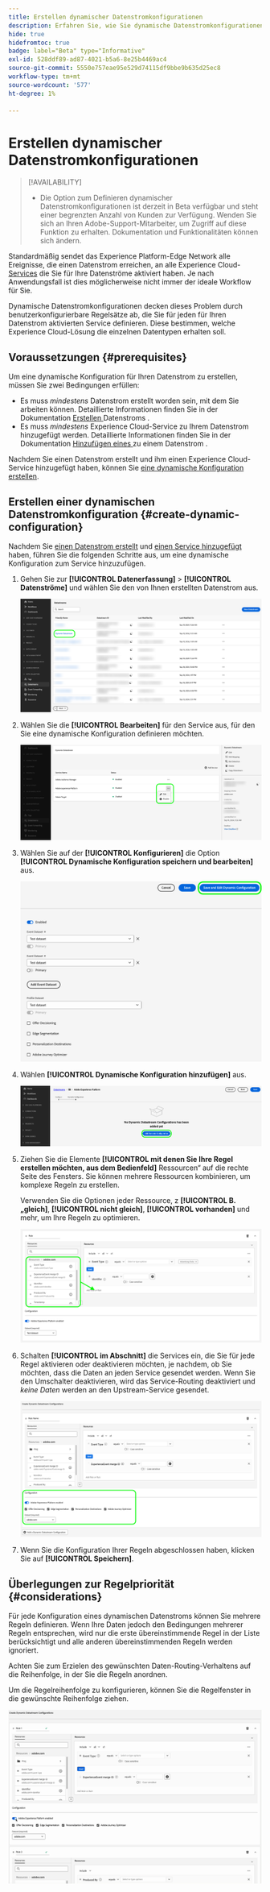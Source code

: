 ```yaml
---
title: Erstellen dynamischer Datenstromkonfigurationen
description: Erfahren Sie, wie Sie dynamische Datenstromkonfigurationen erstellen, um Ihre Daten auf der Grundlage von Regeln an verschiedene Experience Cloud-Services weiterzuleiten.
hide: true
hidefromtoc: true
badge: label="Beta" type="Informative"
exl-id: 528ddf89-ad87-4021-b5a6-8e25b4469ac4
source-git-commit: 5550e757eae95e529d74115df9bbe9b635d25ec8
workflow-type: tm+mt
source-wordcount: '577'
ht-degree: 1%

---
```


# Erstellen dynamischer Datenstromkonfigurationen

>[!AVAILABILITY]
>
>* Die Option zum Definieren dynamischer Datenstromkonfigurationen ist derzeit in Beta verfügbar und steht einer begrenzten Anzahl von Kunden zur Verfügung. Wenden Sie sich an Ihren Adobe-Support-Mitarbeiter, um Zugriff auf diese Funktion zu erhalten. Dokumentation und Funktionalitäten können sich ändern.

Standardmäßig sendet das Experience Platform-Edge Network alle Ereignisse, die einen Datenstrom erreichen, an alle Experience Cloud-[Services](configure.md#add-services) die Sie für Ihre Datenströme aktiviert haben. Je nach Anwendungsfall ist dies möglicherweise nicht immer der ideale Workflow für Sie.

Dynamische Datenstromkonfigurationen decken dieses Problem durch benutzerkonfigurierbare Regelsätze ab, die Sie für jeden für Ihren Datenstrom aktivierten Service definieren. Diese bestimmen, welche Experience Cloud-Lösung die einzelnen Datentypen erhalten soll.

## Voraussetzungen {#prerequisites}

Um eine dynamische Konfiguration für Ihren Datenstrom zu erstellen, müssen Sie zwei Bedingungen erfüllen:

* Es muss *mindestens* Datenstrom erstellt worden sein, mit dem Sie arbeiten können. Detaillierte Informationen finden Sie in der Dokumentation [ Erstellen ](configure.md) Datenstroms .
* Es muss *mindestens* Experience Cloud-Service zu Ihrem Datenstrom hinzugefügt werden. Detaillierte Informationen finden Sie in der Dokumentation [ Hinzufügen eines ](configure.md#add-services) zu einem Datenstrom .

Nachdem Sie einen Datenstrom erstellt und ihm einen Experience Cloud-Service hinzugefügt haben, können Sie [eine dynamische Konfiguration erstellen](#create-dynamic-configuration).

## Erstellen einer dynamischen Datenstromkonfiguration {#create-dynamic-configuration}

Nachdem Sie [einen Datenstrom erstellt](configure.md) und [einen Service hinzugefügt](configure.md#add-services) haben, führen Sie die folgenden Schritte aus, um eine dynamische Konfiguration zum Service hinzuzufügen.

1. Gehen Sie zur **[!UICONTROL Datenerfassung]** > **[!UICONTROL Datenströme]** und wählen Sie den von Ihnen erstellten Datenstrom aus.

   ![Bild der Benutzeroberfläche für Datenströme mit der Liste der Datenströme.](assets/configure-dynamic-datastream/select-datastream.png)

1. Wählen Sie die **[!UICONTROL Bearbeiten]** für den Service aus, für den Sie eine dynamische Konfiguration definieren möchten.

   ![Abbildung der Benutzeroberfläche für Datenströme mit den zu einem Datenstrom hinzugefügten Services.](assets/configure-dynamic-datastream/select-service.png)

1. Wählen Sie auf der **[!UICONTROL Konfigurieren]** die Option **[!UICONTROL Dynamische Konfiguration speichern und bearbeiten]** aus.

   ![Abbildung der Benutzeroberfläche für Datenströme mit der Seite zur Datenstromkonfiguration.](assets/configure-dynamic-datastream/save-and-edit.png)

1. Wählen **[!UICONTROL Dynamische Konfiguration hinzufügen]** aus.

   ![Abbildung der Benutzeroberfläche für Datenströme mit der dynamischen Konfiguration ohne Meldung „Regel hinzugefügt“.](assets/configure-dynamic-datastream/add-dynamic-config.png)

1. Ziehen Sie die Elemente **[!UICONTROL mit denen Sie Ihre Regel erstellen möchten, aus dem Bedienfeld]** Ressourcen“ auf die rechte Seite des Fensters. Sie können mehrere Ressourcen kombinieren, um komplexe Regeln zu erstellen.

   Verwenden Sie die Optionen jeder Ressource, z **[!UICONTROL B. „gleich]**, **[!UICONTROL nicht gleich]**, **[!UICONTROL vorhanden]** und mehr, um Ihre Regeln zu optimieren.

   ![Bild der Benutzeroberfläche für Datenströme mit der dynamischen Konfigurationsregel.](assets/configure-dynamic-datastream/drag-resources.png)

1. Schalten **[!UICONTROL im Abschnitt]** die Services ein, die Sie für jede Regel aktivieren oder deaktivieren möchten, je nachdem, ob Sie möchten, dass die Daten an jeden Service gesendet werden. Wenn Sie den Umschalter deaktivieren, wird das Service-Routing deaktiviert und *keine Daten* werden an den Upstream-Service gesendet.

   ![Bild der Benutzeroberfläche für Datenströme mit der dynamischen Konfigurationsregel.](assets/configure-dynamic-datastream/enable-service.png)

1. Wenn Sie die Konfiguration Ihrer Regeln abgeschlossen haben, klicken Sie auf **[!UICONTROL Speichern]**.

## Überlegungen zur Regelpriorität {#considerations}

Für jede Konfiguration eines dynamischen Datenstroms können Sie mehrere Regeln definieren. Wenn Ihre Daten jedoch den Bedingungen mehrerer Regeln entsprechen, wird nur die erste übereinstimmende Regel in der Liste berücksichtigt und alle anderen übereinstimmenden Regeln werden ignoriert.

Achten Sie zum Erzielen des gewünschten Daten-Routing-Verhaltens auf die Reihenfolge, in der Sie die Regeln anordnen.

Um die Regelreihenfolge zu konfigurieren, können Sie die Regelfenster in die gewünschte Reihenfolge ziehen.

![GIF mit Informationen zur Änderung der Regelreihenfolge durch Ziehen und Ablegen.](assets/configure-dynamic-datastream/move-rules.gif)

